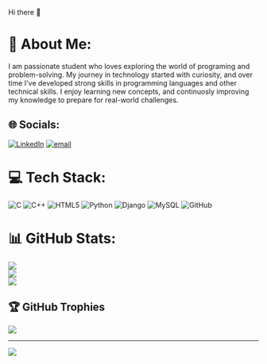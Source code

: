  Hi there 👋

# 💫 About Me:
I am passionate student who loves exploring the world of programing and problem-solving. My journey in technology started with curiosity, and over time I've developed strong skills in programming languages and other technical skills. I enjoy learning new concepts, and continuosly improving my knowledge to prepare for real-world challenges.<br>


## 🌐 Socials:
[![LinkedIn](https://img.shields.io/badge/LinkedIn-%230077B5.svg?logo=linkedin&logoColor=white)](https://linkedin.com/in/https://www.linkedin.com/in/vaishnavikhachane25) [![email](https://img.shields.io/badge/Email-D14836?logo=gmail&logoColor=white)](mailto:khachanevaishnavi034@gmail.com) 

# 💻 Tech Stack:
![C](https://img.shields.io/badge/c-%2300599C.svg?style=for-the-badge&logo=c&logoColor=white) ![C++](https://img.shields.io/badge/c++-%2300599C.svg?style=for-the-badge&logo=c%2B%2B&logoColor=white) ![HTML5](https://img.shields.io/badge/html5-%23E34F26.svg?style=for-the-badge&logo=html5&logoColor=white) ![Python](https://img.shields.io/badge/python-3670A0?style=for-the-badge&logo=python&logoColor=ffdd54) ![Django](https://img.shields.io/badge/django-%23092E20.svg?style=for-the-badge&logo=django&logoColor=white) ![MySQL](https://img.shields.io/badge/mysql-4479A1.svg?style=for-the-badge&logo=mysql&logoColor=white) ![GitHub](https://img.shields.io/badge/github-%23121011.svg?style=for-the-badge&logo=github&logoColor=white)
# 📊 GitHub Stats:
![](https://github-readme-stats.vercel.app/api?username=Vaishnavikh710&theme=swift&hide_border=false&include_all_commits=true&count_private=false)<br/>
![](https://nirzak-streak-stats.vercel.app/?user=Vaishnavikh710&theme=swift&hide_border=false)<br/>
![](https://github-readme-stats.vercel.app/api/top-langs/?username=Vaishnavikh710&theme=swift&hide_border=false&include_all_commits=true&count_private=false&layout=compact)

## 🏆 GitHub Trophies
![](https://github-profile-trophy.vercel.app/?username=Vaishnavikh710&theme=monokai&no-frame=false&no-bg=true&margin-w=4)

---
[![](https://visitcount.itsvg.in/api?id=Vaishnavikh710&icon=0&color=0)](https://visitcount.itsvg.in)

<!-- Proudly created with GPRM ( https://gprm.itsvg.in ) -->
